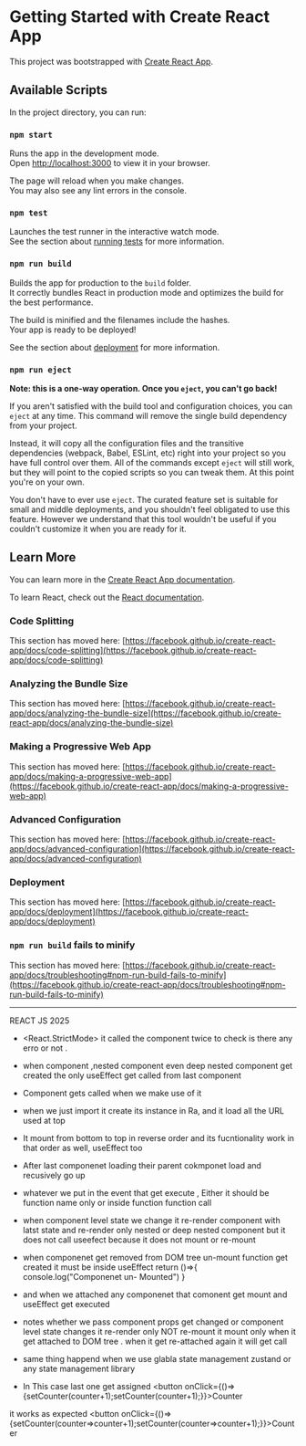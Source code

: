 # Getting Started with Create React App

This project was bootstrapped with [Create React App](https://github.com/facebook/create-react-app).

## Available Scripts

In the project directory, you can run:

### `npm start`

Runs the app in the development mode.\
Open [http://localhost:3000](http://localhost:3000) to view it in your browser.

The page will reload when you make changes.\
You may also see any lint errors in the console.

### `npm test`

Launches the test runner in the interactive watch mode.\
See the section about [running tests](https://facebook.github.io/create-react-app/docs/running-tests) for more information.

### `npm run build`

Builds the app for production to the `build` folder.\
It correctly bundles React in production mode and optimizes the build for the best performance.

The build is minified and the filenames include the hashes.\
Your app is ready to be deployed!

See the section about [deployment](https://facebook.github.io/create-react-app/docs/deployment) for more information.

### `npm run eject`

**Note: this is a one-way operation. Once you `eject`, you can't go back!**

If you aren't satisfied with the build tool and configuration choices, you can `eject` at any time. This command will remove the single build dependency from your project.

Instead, it will copy all the configuration files and the transitive dependencies (webpack, Babel, ESLint, etc) right into your project so you have full control over them. All of the commands except `eject` will still work, but they will point to the copied scripts so you can tweak them. At this point you're on your own.

You don't have to ever use `eject`. The curated feature set is suitable for small and middle deployments, and you shouldn't feel obligated to use this feature. However we understand that this tool wouldn't be useful if you couldn't customize it when you are ready for it.

## Learn More

You can learn more in the [Create React App documentation](https://facebook.github.io/create-react-app/docs/getting-started).

To learn React, check out the [React documentation](https://reactjs.org/).

### Code Splitting

This section has moved here: [https://facebook.github.io/create-react-app/docs/code-splitting](https://facebook.github.io/create-react-app/docs/code-splitting)

### Analyzing the Bundle Size

This section has moved here: [https://facebook.github.io/create-react-app/docs/analyzing-the-bundle-size](https://facebook.github.io/create-react-app/docs/analyzing-the-bundle-size)

### Making a Progressive Web App

This section has moved here: [https://facebook.github.io/create-react-app/docs/making-a-progressive-web-app](https://facebook.github.io/create-react-app/docs/making-a-progressive-web-app)

### Advanced Configuration

This section has moved here: [https://facebook.github.io/create-react-app/docs/advanced-configuration](https://facebook.github.io/create-react-app/docs/advanced-configuration)

### Deployment

This section has moved here: [https://facebook.github.io/create-react-app/docs/deployment](https://facebook.github.io/create-react-app/docs/deployment)

### `npm run build` fails to minify

This section has moved here: [https://facebook.github.io/create-react-app/docs/troubleshooting#npm-run-build-fails-to-minify](https://facebook.github.io/create-react-app/docs/troubleshooting#npm-run-build-fails-to-minify)

---------------------------------------------------------------------------------------
REACT JS 2025

 - <React.StrictMode>
  it called the component twice to check is there any erro or not .

 - when component ,nested component even deep nested component get created the only useEffect get called from last component 
 - Component gets called when we make use of it
 - when we just import it create its instance in Ra, and it load all the URL used at top   
 - It mount from bottom to top in reverse order and its fucntionality work in that order as well, useEffect too
 - After last componenet loading their parent cokmponet load and recusively go up
 - whatever we put in the event that get execute , Either it should be function name only or inside function function call 
 - when component level state we change it re-render component with latst state and re-render only nested or deep nested component 
  but it does not call useefect because it does not mount or re-mount 

  - when componenet get removed from DOM tree un-mount function get created
     it must be inside useEffect  return ()=>{
    console.log("Componenet un- Mounted")
        }

  - and when we attached any componenet that comonent get mount and useEffect get executed 

  

  - notes whether we pass component props get changed or component level state changes it re-render only NOT re-mount
   it mount only when it get attached to DOM tree . when it get re-attached again it will get call 
   
   - same thing happend when we use glabla state management zustand or any state management library
   - In This case last one get assigned   <button onClick={()=>{setCounter(counter+1);setCounter(counter+1);}}>Counter</button>

   it works as expected    <button onClick={()=>{setCounter(counter=>counter+1);setCounter(counter=>counter+1);}}>Counter</button>